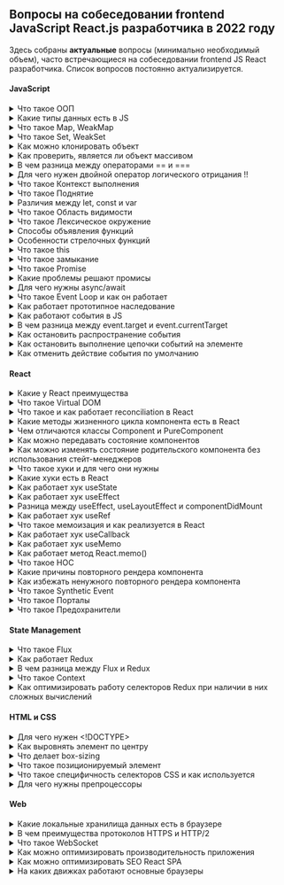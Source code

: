 ## Вопросы на собеседовании frontend JavaScript React.js разработчика в 2022 году

Здесь собраны **актуальные** вопросы (минимально необходимый объем), часто встречающиеся на собеседовании frontend JS React разработчика.
Список вопросов постоянно актуализируется.

#### JavaScript

<details><summary>Что такое ООП</summary>
<br/>

Общий принцип ООП заключается в разделении задач и ответственностей по сущностям.
Сущности создаются в коде как объекты. При этом каждая из них объединяет некую информацию (*свойства*) и действия (*методы*), которые может выполнять.

Ключевые принципы ООП:
1. **Наследование** – это возможность создавать классы на основе других классов. С помощью этого принципа можно определять родительский класс (с нужными свойствами и методами), а затем дочерний класс, который будет наследовать от родителя все свойства и методы.
2. **Инкапсуляция** — это размещение в одном компоненте данных и методов, которые с ними работают. Обеспечивает механизм сокрытия, позволяющий разграничивать доступ к различным компонентам программы.
3. **Абстракция** — это использование только тех характеристик объекта, которые с достаточной точностью представляют его в данной системе.
4. **Полиморфизм** означает «множество форм» и отражает способность метода возвращать разные значения, согласно определённым условиям.

</details>

<details><summary>Какие типы данных есть в JS</summary>
<br/>

**Примитивы** (примитивный тип данных) - это данные, которые не являются объектом и не имеют методов. Все примитивы неизменяемы (*immutable*).

В JS есть 7 примитивных типов данных:

1. **number** - используется как для целых, так и для дробных чисел.
Существуют специальные числовые значения `Infinity` (бесконечность) и `NaN` (not a number), также принадлежащие типу `number`.
2. **bigint** - содержит числа больше, чем 2<sup>53</sup> (или меньше, чем -2<sup>53</sup>), которые не может содержать тип `number`.
Чтобы создать значение типа `bigint`, необходимо добавить `n` в конец числового литерала.
3. **string** - строка.
4. **boolean** - логический тип данных, который может содержать одно из двух значений `true` или `false`.
5. **null** - тип данных, состоящий из единственного значения `null`, которое имеет смысл "*ничего*". 
Результат `typeof null == "object"` – это официально признанная ошибка в языке, которая сохраняется для совместимости.
6. **undefined** - тип данных, состоящий из одного единственного значения `undefined`, которое имеет смысл "*значение не присвоено*".
7. **symbol** - представляет собой уникальный идентификатор.

За исключением `null` и `undefined`, все примитивные значения имеют объектный аналог, который оборачивает значение примитивного типа: `String`, `Number`, `Boolean`, `Symbol`, которые, в свою очередь, имеют соответствующие методы. 

[Подробнее](https://developer.mozilla.org/ru/docs/Glossary/Primitive)

8. **object** - используется для коллекций данных и для объявления более сложных сущностей (функции, массивы и т.д.).

`object` относится к ссылочному (*reference*) типу данных и содержит ссылку на ячейку в памяти, где непосредственно записаны данные. Эти данные, в отличие от примитивов, изменяемы (*mutable*).

[Подробнее](https://learn.javascript.ru/object)

</details>

<details><summary>Что такое Map, WeakMap</summary>
<br/>

1. **Объект `Map`** содержит *коллекцию* пар ключ-значение и запоминает исходный порядок вставки ключей. Главное отличие `Map` от `Object` в том, что `Map` позволяет использовать ключи любого типа. Объект `Map` - *итерируемый*.

Обход элементов `Map`:
```javascript
// перебор по элементам ключ/значение
for (let item of myMap) console.log(item)
// перебор по ключам
for (let item of myMap.keys()) console.log(item)
// перебор по значениям
for (let item of myMap.values()) console.log(item)
// либо при помощи forEach
myMap.forEach((value, key, map) => console.log(`${key}: ${value}`))
```
Преобразование из Object в Map:
```javascript
let myMap = new Map(Object.entries(myObj))
```
Преобразование Map в Object:
```javascript
let myObj = Object.fromEntries(myMap)
```

2. **Объект `WeakMap`** — это *коллекция* пар ключ-значение. В качестве ключей могут быть использованы ***только объекты***, а значения могут быть произвольных типов.
Ссылки на ключи-объекты в `WeakMap` являются *слабыми*, то есть если на объект, хранимый в `WeakMap` нет ни одной внешней ссылки, то сборщик мусора удалит эту пару.
Также это означает, что `WeakMap` не итерируем, так как нет возможности получить список текущих хранимых в `WeakMap` объектов. 

</details>

<details><summary>Что такое Set, WeakSet</summary>
<br/>

1. **Объекты `Set`** представляют *коллекции* значений, по которым можно выполнить обход в порядке вставки элементов. Значения всех элементов в Set ***уникальны***, то есть могут присутствовать только в одном экземпляре. Объект `Set` - *итерируемый*.

Обход элементов `Set`:
```javascript
for (let item of mySet) console.log(item)
// либо при помощи forEach
mySet.forEach(value => console.log(value))
```
Преобразование из Array в Set:
```javascript
let mySet = new Set([1,2,3,4])
```
Преобразование Set в Array:
```javascript
let myArr = Array.from(mySet)
// либо через rest оператор
myArr2 = [...mySet]
```

2. **Объект `WeakSet`** - это *коллекция*, элементами которой могут быть ***только объекты***. Каждый объект может быть добавлен в `WeakSet` только один раз. 
Ссылки на эти объекты в `WeakSet` являются *слабыми*, то есть если на объект, хранимый в `WeakSet` нет ни одной внешней ссылки, то сборщик мусора удалит этот объект.
Также это означает, что `WeakSet` не итерируем, так как нет возможности получить список текущих хранимых в `WeakSet` объектов.   

</details>

<details><summary>Как можно клонировать объект</summary>
<br/>

1. Использовать метод `Object.assign()`:
```javascript
const cloneObj = Object.assign({}, originObj)
```
2. Использовать `spread` оператор `...`:
```javascript
const cloneObj = {...originObj}
```

Но эти подходы не позволяют выполнить глубокое клонирование. Поэтому, если нужно клонировать объект со вложенными объектами, можно:

3. Использовать метод какой-либо библиотеки, например `_.cloneDeep()` из JavaScript-библиотеки `lodash`
4. Cделать это средствами встроенного объекта JSON:
```javascript
const cloneObj = JSON.parse(JSON.stringify(originObj))
```

`JSON` является независимой от языка спецификацией для данных, поэтому `JSON.stringify` пропускает некоторые специфические свойства объектов JavaScript, а именно:
- Свойства-функции (методы)
- Символьные ключи и значения
- Свойства, содержащие `undefined`

</details>

<details><summary>Как проверить, является ли объект массивом</summary>
<br/>

Для этого можно использовать встроенный метод `Array.isArray()`

</details>

<details><summary>В чем разница между операторами == и ===</summary>
<br/>

Разница между оператором `==` (абстрактное или нестрогое равенство) и оператором `===` (строгое равенство) состоит в том, что первый сравнивает значения после их преобразования или приведения к одному типу, а второй — без такого преобразования.

</details>

<details><summary>Для чего нужен двойной оператор логического отрицания !!</summary>
<br/>

Двойной восклицательный знак позволяет конвертировать любое выражение в логическое значение.
Если выражение, с точки зрения JS, истинно — после обработки его двойным восклицательным знаком будет возвращено `true`. В противном случае будет возвращено `false`.
```javascript
!!null            // false
!!undefined       // false
!!false           // false
!!true            // true
!!""              // false
!!"string"        // true
!!0               // false
!!1               // true
!!{}              // true
!![]              // true
```

</details>

<details><summary>Что такое Контекст выполнения</summary>
<br/>

**Контекст выполнения** (*Execution context*) – специальная внутренняя структура данных, которая содержит информацию, необходимую для отслеживания хода выполнения связанного с ним кода. 

Виды контекста в JavaScript:
1. Глобальный контекст (*Global execution context*), с которого начинается исполнение скрипта
2. Контекст выполнения вызова (*Calling execution context*) - начинается с момента входа в тело функции

Один вызов функции имеет ровно один контекст выполнения, связанный с ним. При этом в  каждый момент времени в Javascript активен только один контекст выполнения.
Поэтому Javascript называют *однопоточным*, имея ввиду, что только одна инструкция исполняется в каждый момент времени.

Браузеры отслеживают контекст выполнения с помощью *стека*.

**Стек выполнения** (*стек вызовов*, *call stack*) - это структура данных, которая используется для хранения контекстов выполнения, создаваемых в ходе работы кода. 
Стек выполнения действует по принципу "*первый вошедший уходит последним*" (*Last In First Out*, *LIFO*), то есть последний объект, добавленный на стек, окажется на его вершине и будет предоставлен первым при извлечении объекта. Добавлять объекты можно только на вершину стека, и удалять их можно только с вершины.

Активный контекст выполнения находится на вершине стека. Он снимается со стека, когда выполнение кода активного контекста завершается, и выполнение продолжается в коде предыдущего контекста, который перемещается на вершину стека.

Каждый контекст выполнения содержит в себе следующие компоненты состояния:
- `LexicalEnvironment` (*Лексическое окружение*), которое содержит переменные и функции и используется для сопоставления идентификаторов (ссылок) внутри контекста выполнения (т.е. идентификаторы в лексическом окружении — это имена сущностей, таких как переменные и функции)
- `VariableEnvironment` (*Окружение переменных*) - таблица, связанная с лексическим окружением, в которой в качестве ключей занесены все имена переменных, используемые в инструкциях объявления переменных.
- `ThisBinding` -  значение `this`, связанное с этим контекстом выполнения.

</details>

<details><summary>Что такое Поднятие</summary>
<br/>

**Поднятие** (*Hoisting*) - это механизм выделения памяти для объявлений функций и переменных в стадии создания (*creation phase*) контекста выполнения (*execution context*).

JavaScript *поднимает* ***только*** объявления, а не инициализацию.

</details>

<details><summary>Различия между let, const и var</summary>
<br/>

|                                       | **var**                       | **let** | **const** |
|--------------------------------------:|-------------------------------|---------|-----------|
| **область видимости**                 | функциональная                | блочная | блочная   |
| **можно объявлять заново**            | да                            | нет     | нет       |
| **можно обновлять**                   | да                            | да      | нет       |
| **поднимается (hoisting)**            | да                            | да      | да        |
| **инициализируется при поднятии**     | как `undefined`               | нет     | нет       |
| **можно объявлять без инициализации** | да                            | да      | нет       |

</details>

<details><summary>Что такое Область видимости</summary>
<br/>

**Область видимости** (*Scope*) — это набор правил для хранения и поиска переменных и функций по их идентификатору. Область видимости определяет их доступность в текущем контексте выполнения.

Области видимости могут быть многоуровневыми, при этом действует правило: дочерние области имеют доступ к родительским областям, но не наоборот.

В процессе движения от дочернего окружения к родительскому, области видимости складываются в *цепочку областей видимости* (*Scope Chain*).

Типы областей видимости:
1. **Глобальная область видимости** — переменные и функции, объявленные в *глобальном контексте выполнения*, имеют глобальную область видимости и доступны из любого места в коде (посредством обращения к соответствующему свойству глобального объекта `window`).
2. **Локальные области видимости:**
- **Функциональная область видимости** (область видимости функции) — переменные, функции и параметры, объявленные внутри функции, доступны только внутри этой функции.
- **Блочная область видимости** — переменные (объявленные с помощью ключевых слов `let` и `const`) внутри блока `{ }`, доступны только внутри него.
3. **Модульная область видимости** - частные переменные (которые не экспортируются) доступны только внутри модуля (*ES6 modules*).

Область видимости — это механизм *инкапсуляции* для блоков кода, функций и модулей.

</details>

<details><summary>Что такое Лексическое окружение</summary>
<br/>

**Лексическое окружение** - это специальный внутренний объект `LexicalEnvironment`, который создается при ***вызове*** функции. Все аргументы, локальные функции и переменные являются свойствами этого объекта. Процесс инициализации выполняется в том же порядке, что и для *глобального объекта*, который, является частным случаем лексического окружения.

Лексическое окружение состоит из таблицы символов и ссылки на *внешнее лексическое окружение* (`null` для глобального окружения, т.к. глобальное окружение не имеет внешнего окружения):

1. `Environment Record` (*record*) – объект, в котором как свойства хранятся значения всех локальных переменных (а также некоторая другая информация, такая как значение `this`).
2. `[[Scope]]` (*outer*) – ссылка на *внешнее лексическое окружение* – то есть то, которое соответствует коду снаружи от текущих фигурных скобок.

Объекты `LexicalEnvironment` и `Scope` являются внутренними служебными объектами, они скрыты от прямого доступа.

Каждый *контекст выполнения* имеет лексическое окружение, которое  хранит переменные и их значения, а также имеет ссылку на *внешнее окружение*. 
Лексическим окружением может быть:
- Глобальное окружение (*Global environment*)
- Окружение модуля
- Окружение функции (созданное в процессе её вызова).

Новое лексическое окружение создаётся для ***каждого*** нового *контекста выполнения*.

</details>

<details><summary>Способы объявления функций</summary>
<br/>

1. **Function Declaration** (*объявление функции*) - "классическое" объявление функции. Объявляется отдельной конструкцией в основном потоке кода посредством служебного слова `function`. 
```javascript
function sum(a, b) {
  return a + b;
}
```
2. **Function Expression** (*функциональное выражение*) - функция, созданная внутри другого выражения или синтаксической конструкции. Такая функция может быть *анонимной*.
```javascript
let sum = function(a, b) {
  return a + b;
}
```
Анонимные функции чаще всего используются в качестве функций обратных вызовов (*callback*), но лучшей практикой считается использование *именованных* функций.

Важное отличие *Function Expression* от *Function Declaration* в том, ***когда*** создается функция движком JS:
- *Function Declaration* обрабатываются перед выполнением блока кода. Они видны во всём блоке.
- *Function Expression* создаются только когда поток выполнения достигает их.
3. **Arrow Function** (*стрелочная функция*) - имеет более короткий синтаксис и особую лексику `this`. Стрелочные функции *анонимны*.
```javascript
let func = (a, b) => a + b
```
4. **IIFE** (*Immediately Invoked Function Expression*, *немедленно вызываемое функциональное выражение*) - способ функционального выражения, не засоряющего внешнюю область видимости, т.к. функция обрабатывается и вызывается сразу, когда поток выполнения достигает ее. 
Первая окружающая пара `( )` делает функцию выражением, а вторая `()` выполняет функцию:
```javascript
(function foo(){ .. })()
```
или
```javascript
(function foo(){ .. }())
```
также возможны варианты:
```javascript
!function foo(){ .. }()
```
и
```javascript
+function foo(){ .. }()
```
IIFE в настоящее время считается устаревшим и не рекомендуется к использованию.

5. Объявление функции через **конструктор** `new Function` создает функцию полностью "на лету" из строки, переданной во время выполнения.
```javascript
let func = new Function('a', 'b', 'return a + b')
```
Конструктор позволяет превратить любую строку в функцию. Например, можно получить новую функцию с сервера и затем выполнить её:
```javascript
let str = ... код, полученный с сервера динамически ...
let func = new Function(str);
func();
```

</details> 

<details><summary>Особенности стрелочных функций</summary>
<br/>

1. Более лаконичный (краткий) синтаксис
2. Отсутствие псевдомассива `arguments`. 
Решается путём сочетания стрелочной функции с `rest` оператором:
```javascript
const foo = (...props) => console.log(props)
 ```
3. *Лексический* `this`, значение которого наследуются из `this` окружающего контекста.
4. Не могут использоваться:
- в качестве *конструкторов* (с оператором `new`)
- для создания *генераторов*
5. Всегда ***анонимны***, в результате чего:
- нельзя отследить имя функции или точный номер строки, где произошла ошибка
- нет самопривязки, т.е. функция не может ссылаться на саму себя (например, рекурсия, обработчик событий, который необходимо отменить, не сработают)

[Подробнее](https://developer.mozilla.org/ru/docs/Web/JavaScript/Reference/Functions/Arrow_functions)

</details> 

<details><summary>Что такое this</summary>
<br/>

`this` — это ключевое слово, которое имеет значение, зависящее от *контекста*, в котором оно применяется.

В *глобальном контексте выполнения* (за пределами каких-либо функций) `this` ссылается на *глобальный объект* вне зависимости от режима (строгий или нестрогий).

В пределах функции значение `this` зависит от того, каким образом вызвана функция.

Когда функция вызывается как метод объекта, используемое в этой функции ключевое слово `this` принимает значение объекта, по отношению к которому вызван метод.

В стрелочных функциях, `this` привязан к окружению, в котором была создана функция.

Когда функция используется как обработчик событий, `this` присваивается элементу с которого начинается событие.

[Подробнее](https://developer.mozilla.org/ru/docs/Web/JavaScript/Reference/Operators/this)

</details>

<details><summary>Что такое замыкание</summary>
<br/>

**Замыкание** (*closure*) — это комбинация функции и *лексического окружения*, в котором эта функция была *определена*.

Иначе говоря, замыкание — это когда функция умеет запоминать и имеет доступ к *лексической области видимости* даже тогда, когда эта функция выполняется вне своей лексической области видимости.

Все функции в JS изначально являются замыканиями, т.к. при выполнении любой функции, создается внутренний служебный объект `Lexical Environment`, который содержит информацию о *локальных переменных* функции и ссылку на *внешнее лексическое окружение*.
Исключением являются функции созданные через *конструктор* `new Function`, т.к. их ссылка на *внешнее лексическое окружение* всегда ссылается на *глобальное окружение*.

Замыкания часто используются в JS для обеспечения конфиденциальности данных объекта, в обработчиках событий и функциях обратного вызова, а также в других шаблонах функционального программирования.

Когда обычная функция завершает свое выполнение, то, если на её переменные не осталось ссылок, место в памяти, которое она занимала, очищается сборщиком мусора (*garbage collector*).
При замыкании внутренняя функция может использовать переменные из внешней функции, что препятствует удалению внешней функции из памяти (*стека выполнения*), то есть внешняя переменная "замыкается" внутренней функцией.

Замыкание позволяет:
- ограничить доступ к данным (ограничить их область видимости)
- создать своеобразное автономное хранилище данных

[Подробнее](https://learn.javascript.ru/closure)

</details>

<details><summary>Что такое Promise</summary>
<br/>

**Promise** – это специальный объект, который содержит своё состояние. Объект `Promise` используется для отложенных и асинхронных вычислений.

При создании промис находится в ожидании (pending), а затем может стать исполненным (fulfilled), вернув полученный результат (значение), или отклонённым (rejected), вернув причину отказа:
- `pending` (*ожидание*) - начальное состояние, не исполнен и не отклонён
- `fulfilled` (*исполнено*) - операция завершена успешно
- `rejected` (*отклонено*) - операция завершена с ошибкой

Объект `Promise` создаётся при помощи ключевого слова `new` и своего *конструктора*:
```javascript
new Promise(executor)
new Promise(function(resolve, reject) { ... });
```
Функция `executor` с двумя аргументами `resolve` и `reject` описывает выполнение какой-то асинхронной работы, по завершении которой необходимо вызвать *колбэк-функцию* `resolve` или `reject`. Возвращаемое значение функции `executor` игнорируется.

В классе `Promise` есть 6 статических методов:

1. `Promise.all(iterable)` – ожидает ***исполнения всех*** промисов или отклонения любого из них. Возвращает *промис*, который исполнится после исполнения всех промисов в `iterable`. В случае, если любой из промисов будет отклонён, `Promise.all` будет также отклонён.
2. `Promise.allSettled(iterable)` – ожидает ***завершения всех*** полученных промисов (как исполнения так и отклонения). Возвращает *промис*, который исполняется когда все полученные промисы завершены (исполнены или отклонены), содержащий массив результатов исполнения полученных промисов.
3. `Promise.race(iterable)` – ожидает ***исполнения или отклонения любого*** из полученных промисов. Возвращает *промис*, который будет исполнен или отклонён с результатом исполнения первого исполненного или отклонённого промиса из `iterable`.
4. `Promise.any(iterable)` - ожидает ***исполнения любого*** из полученных промисов. Возвращает *промис* со значением первого выполненного промиса.
5. `Promise.resolve(value)` – возвращает *промис*, исполненный с результатом `value`.
6. `Promise.reject(error)` – возвращает *промис* с ошибкой `error`.

Для обработки результатов выполнения промисов используются следующие методы класса `Promise`:
1. `p.then(onFulfilled, onRejected)` - может принимать два аргумента: колбэк-функции для случаев выполнения и отклонения промиса. `onFulfilled` представляет функцию, которая выполняется при успешном завершении промиса и в качестве параметра получает переданные в `resolve()` данные. `onRejected` представляет функцию, которая выполняется при возникновении ошибки и в качестве параметра получает переданные в `reject()` данные. Функция `then()` также возвращает *промис*.
2. `p.catch(onRejected)` - в качестве параметра принимает *обработчик ошибки*. Параметром этой функции-обработчика является то значение, которое передается в `reject()`. Метод `catch()` также возвращает *промис* и работает только в случае отклонения промиса.
3. `p.finally(onFinally)` - в качестве параметра принимает функцию, которая будет выполнена, когда промис будет завершен (вне зависимости успешно или с ошибкой). Метод `finally()` возвращает *промис*.

[Подробнее](https://habr.com/ru/post/501702/)

</details>

<details><summary>Какие проблемы решают промисы</summary>
<br/>

1. Предотвращают ад колбеков (*callback hell*)
2. Позволяют выполнять асинхронный код как последовательно, так и параллельно
3. Конструкция `try-catch` (в `async/await`), в отличие от метода `catch()` объекта `Promise`, позволяет обработывать не только ошибки внутри асинхронных операций, но и вызовы исключений и программные ошибки

</details>

<details><summary>Для чего нужны async/await</summary>
<br/>

Оператор `async` определяет ***асинхронную функцию***, в которой, как предполагается, будет выполняться одна или несколько асинхронных задач.
Оператор `await` ставится внутри асинхронной функции, ***перед вызовом асинхронной операции***, которая представляет объект `Promise`:
```javascript
async function название_функции(){
  await асинхронная_операция()
}
```

Оператор `await` приостанавливает выполнение асинхронной функции, пока объект `Promise` не возвратит результат. Оператор `await` может использоваться только внутри функции, к которой применяется оператор `async`.

Благодаря оператору `await` больше нет надобности вызывать у промиса метод `then()`. А результат, который возвращает `Promise`, можно получить и присвоить константе или переменной.

Для обработки ошибок, которые могут возникнуть в процессе вызова асинхронной операции применяется конструкция `try-catch`.

</details>

<details><summary>Что такое Event Loop и как он работает</summary>
<br/>

**Цикл событий** (*Event Loop*) - это механизм, который отвечает за выполнение кода, сбора и обработки событий и выполнение подзадач из очереди.

Вызов любой функции создаёт *контекст выполнения* (*Execution Context*). При вызове вложенной функции создаётся новый контекст, который сохраняется перед старым в специальной структуре данных - *стеке вызовов* (*Call Stack*). После выполнения фукнкции, она удаляется из стека.
Когда стек полностью освобождается, то следующая задача извлекается из *очереди задач* и обрабатывается.

В цикле событий существует два типа очередей: **очередь (макро)задач** (*(macro)task queue*) и **очередь микрозадач** (*microtask queue*).

- **Макрозадачи**: Web API functions - `setTimeout`, `setInterval`, `setImmediate`, events, etc.
- **Микрозадачи**: `Promise` callback, async functions, `process.nextTick`, `queueMicrotask`

> **Очередь** (*queue*) — структура данных, в которой элементы упорядочены так, что первый попавший в очередь элемент покидает её первым.

Задачи в цикле событий имеют следующий приоритет:
1. Сначала выполняются функции, находящиеся в стеке вызовов (*основной поток*). Значения, возвращаемые этими функциями, удаляются из стека.
2. После освобождения стека в него одна за другой помещаются и выполняются микрозадачи, пока они не закончатся.
3. Выполняется (при необходимости) render
4. После освобождения стека и очереди микрозадач, цикл событий берет **одну**, первую в очереди макрозадачу, передает ее в стек и идет дальше по циклу.

Функции Web API попадают сначала в среду выполнения браузера, откуда, после выполнения соответствующих условий (отсчета таймера или действий пользователя) направляются в очередь макрозадач.

[Подробнее](https://habr.com/ru/post/501702/)

</details>

<details><summary>Как работает прототипное наследование</summary>
<br/>

В JS объекты имеют специальное скрытое свойство `[[Prototype]]`, которое либо равно `null`, либо ссылается на другой объект.

При обращении к свойству или методу объекта сначала происходит поиск этого свойства у самого объекта. 
В случае неудачи поиск перенаправляется в его прототип, затем в прототип прототипа и так далее, пока искомое свойство не будет найдено, либо пока не закончится цепочка прототипов.

</details> 

<details><summary>Как работают события в JS</summary>
<br/>

Стандарт [DOM Events](https://www.w3.org/TR/DOM-Level-3-Events/) описывает 3 фазы прохода события:

1. **Фаза погружения** (*capturing phase*) – событие сначала идёт сверху вниз, от корня документа (объекта `window`) к самому глубоко вложенному элементу, на котором оно произошло `event.target`.
2. **Фаза цели** (*target phase*) – событие достигло целевого(исходного) элемента `event.target`.
3. **Фаза всплытия** (*bubbling stage*) – событие всплывает до корневого элемента.

По умолчания события ловятся на стадии всплытия. Чтобы поймать событие на стадии погружения, нужно использовать третий аргумент обработчика событий `capture` со значением `true`:
```javascript
elem.addEventListener(event, callback, true)
```

[Подробнее](https://learn.javascript.ru/bubbling-and-capturing)

</details> 

<details><summary>В чем разница между event.target и event.currentTarget</summary>
<br/>

- `event.target` – самый глубокий элемент, на котором ***произошло*** событие.
- `event.currentTarget` – элемент, на котором ***навешен*** обработчик произошедшего события.

</details>

<details><summary>Как остановить распространение события</summary>
<br/>

`event.stopPropagation()` прекращает дальнейшую передачу текущего события.

</details>

<details><summary>Как остановить выполнение цепочки событий на элементе</summary>
<br/>

Если несколько обработчиков прикреплены к одному и тому же элементу с одинаковым типом события, тогда они будут вызваны в порядке своего добавления.
Если один из этих обработчиков вызовет `event.stopImmediatePropagation()` тогда события оставшихся обработчиков вызваны не будут.

</details>

<details><summary>Как отменить действие события по умолчанию</summary>
<br/>

Метод `event.preventDefault()` сообщает `User agent`, что если событие не обрабатывается явно, его действие по умолчанию не должно выполняться так, как обычно.

</details>

#### React

<details><summary>Какие у React преимущества</summary>
<br/>

- повышает производительность приложения
- можно легко использовать на клиенте и сервере
- благодаря *JSX*, код легко читается
- React легко интегрируется с Meteor, Angular и другими фреймворками
- используя React, писать тестовые примеры пользовательского интерфейса очень просто

</details>

<details><summary>Что такое Virtual DOM</summary>
<br/>

**Виртуальный DOM** (*Virtual DOM*) — это концепция программирования, в которой идеальное или «виртуальное» представление пользовательского интерфейса хранится в памяти и синхронизируется с «настоящим» DOM при помощи библиотеки, такой как *ReactDOM*. Этот процесс называется *согласованием* (*reconciliation*).

*Виртуальный DOM* представляет собой дерево узлов, которое рассматривает элементы, их атрибуты и содержимое как объекты и их параметры. Функция рендеринга React создает дерево узлов из компонентов React. Затем он обновляет дерево в ответ на изменения в модели данных, вызванные различными действиями, выполняемыми пользователем или системой.

</details>

<details><summary>Что такое и как работает reconciliation в React</summary>
<br/>

**Согласование** (*reconciliation*) - это механизм сравнения и обновления деревьев *Virtual DOM*.

При сравнении двух деревьев первым делом React сравнивает два корневых элемента. Когда корневые элементы имеют различные типы, React уничтожает старое дерево и строит новое с нуля. При уничтожении дерева старые DOM-узлы удаляются.

При сравнении двух React DOM-элементов одного типа, React смотрит на атрибуты обоих, сохраняет лежащий в основе этих элементов DOM-узел и обновляет только изменённые атрибуты. Экземпляр компонента остаётся прежним, поэтому его состояние сохраняется между рендерами.

После обработки DOM-узла React рекурсивно проходится по дочерним элементам.

Для повышения эффективности сравнения элементов, можно использовать *ключи* (атрибут `key`). Когда у дочерних элементов есть ключи, React использует их, чтобы сопоставить потомков исходного дерева с потомками последующего дерева.

[Подробнее](https://ru.reactjs.org/docs/reconciliation.html)

</details>

<details><summary>Какие методы жизненного цикла компонента есть в React</summary>
<br/>

**Монтирование**
  
При создании экземпляра компонента и его вставке в DOM, следующие методы вызываются в установленном порядке:

1. `constructor()`
2. `static getDerivedStateFromProps()`
3. `render()`
4. `componentDidMount()`

**Обновление**

Обновление происходит при изменении *пропсов* или *состояния*. Следующие методы вызываются в установленном порядке при повторном рендере компонента:

1. `static getDerivedStateFromProps()`
2. `shouldComponentUpdate()`
3. `render()`
4. `getSnapshotBeforeUpdate()`
5. `componentDidUpdate()`

**Размонтирование**

Этот метод вызывается при удалении компонента из DOM:

1. `componentWillUnmount()`

**Обработка ошибок**

Следующие методы вызываются, если произошла ошибка в процессе рендеринга, методе жизненного цикла или конструкторе любого дочернего компонента:

1. `static getDerivedStateFromError()`
2. `componentDidCatch()`

[Подробнее](https://ru.reactjs.org/docs/react-component.html#the-component-lifecycle)

</details>

<details><summary>Чем отличаются классы Component и PureComponent</summary>
<br/>

Отличие заключается в том, что `React.Component` не реализует метод `shouldComponentUpdate()`, а `React.PureComponent` реализует его поверхностным сравнением пропсов и состояния.

Если метод `render()` React-компонента всегда рендерит одинаковый результат при одних и тех же пропсах и состояниях, для повышения производительности в некоторых случаях можно использовать `React.PureComponent`.

</details>

<details><summary>Как можно передавать состояние компонентов</summary>
<br/>

1. Через `props`
2. [Context API](https://ru.reactjs.org/docs/context.html)
3. Использовать *стейт-менеджер*, например, Redux, MobX, Effector

</details>

<details><summary>Как можно изменять состояние родительского компонента без использования стейт-менеджеров</summary>
<br/>

Передать в дочерний компонент функцию изменения состояния:

```javascript
function ParentComponent() {
  const [state, setState] = useState()
  return <ChildComponent setParentState={setState} />
}
```

</details>

<details><summary>Что такое хуки и для чего они нужны</summary>
<br/>

**Хук** — это функция javascript, которая позволяют работать с локальными состояниями и методами жизненного цикла компонента, без написания классов.
Хуки должны вызываться ***на верхнем уровне*** в функциях или других пользовательских обработчиках React.

Хуки позволяют извлечь логику состояния из компонента, чтобы её протестировать или повторно использовать, не затрагивая дерево компонентов при этом.

В некоторых случаях классовые компоненты невозможно разбить на более мелкие, потому что логика состояния раскидана повсюду. Такие компоненты сложно тестировать. 
Чтобы решить эту проблему, хуки позволяют разбить один компонент на маленькие функции по их назначению (например, подписке или загрузке данных), а не на основе методов жизненного цикла.

Использование хуков сокращает количество концепций, необходимых при разработке приложений React, так что нам не нужно постоянно переключаться между функциями, классами или элементами, чтобы выполнять аналогичные задачи; хуки предлагают нам однородность в экосистеме.

Жизненный цикл React был значительно упрощен за счет использования хуков, так что методы жизненного цикла классов `componentDidMount`, `componentDidUpdate` и `componentWillUnmount` суммированы в одном хуке `useEffect`, который действует как все три.

Классовые компоненты могут приводить к ненамеренным паттернам, сводящим оптимизации на нет. Классы плохо минифицируются, а горячая перезагрузка (*hot reloading*) ненадёжна и часто ломает их.
Чтобы решить эти проблемы, хуки позволяют использовать больше возможностей React без написания классов.

</details>

<details><summary>Какие хуки есть в React</summary>
<br/>

Основные хуки
- `useState`
- `useEffect`
- `useContext`

Дополнительные хуки
- `useReducer`
- `useCallback`
- `useMemo`
- `useRef`
- `useImperativeHandle`
- `useLayoutEffect`
- `useDebugValue`
- `useDeferredValue`
- `useTransition`
- `useId`

Library Hooks
- `useSyncExternalStore`
- `useInsertionEffect`

</details>

<details><summary>Как работает хук useState</summary>
<br/>

`useState` используется чтобы наделить функциональный компонент внутренним состоянием. React будет хранить это состояние между рендерами.

Хук `useState` возвращает новый *state* и функцию для его обновления.
```javascript
const [state, setState] = useState(initialState)
```
В качестве аргумента `useState` принимает первоначальное значение *стейта*, которое будет применено при первом рендеринге.

[Подробнее](https://ru.reactjs.org/docs/hooks-state.html)

</details>

<details><summary>Как работает хук useEffect</summary>
<br/>

`useEffect` позволяет выполнять побочные эффекты (загрузка данных, оформление подписки, изменение DOM вручную и т.д.) из функционального компонента ***после*** завершенного рендеринга. Он выполняет ту же роль, что и `componentDidMount`, `componentDidUpdate` и `componentWillUnmount` в React-классах, объединив их в единый API.

`useEffect` принимает функцию, которая содержит императивный код, возможно, с эффектами.
```javascript
useEffect(() => {
  // этот код будет выполнен при монтировании компонента (componentDidMount)
  // а также после обновления любого элемента из массива зависимостей (componentDidUpdate)
  return () => {
    // этот код будет выполнен при размонтировании компонента (componentWillUnmount)
    // а также до обновления любого элемента из массива зависимостей (componentWillUpdate)
    // очистка эффекта применятся опционально
  };
}, [dep1, dep2]) // Зависимости для условного срабатывания эффекта (опционально)
```
По умолчанию эффект будет срабатывать после каждого рендеринга. 
В качестве второго аргумента в `useEffect` можно передать список зависимостей из области видимости компонента, при изменении которых должен срабатывать эффект. 
Если указать пустой список `[]`, то эффект сработает только один раз при монтировании (размонтировании) компонента.

[Подробнее](https://ru.reactjs.org/docs/hooks-effect.html)

</details>

<details><summary>Разница между useEffect, useLayoutEffect и componentDidMount</summary>
<br/>

- Хук `useEffect` - *асинхронный* и переданная в него функция будет запускаться во время отложенного события ***после*** разметки и отрисовки в браузере.
- Хук `useLayoutEffect` - *синхронный* и переданная в него функция будет запускаться после разметки и ***перед*** тем, как браузер получит шанс осуществить отрисовку.
- `componentDidMount` и `componentDidUpdate` запускаются в той же фазе, что и `useLayoutEffect`.

`useLayoutEffect` и `componentDidMount`, в отличие от `useEffect` блокируют отрисовку в браузере.

</details>

<details><summary>Как работает хук useRef</summary>
<br/>

`useRef` возвращает изменяемый *ref-объект*, свойство `.current` которого инициализируется переданным аргументом (`initialValue`). Возвращённый объект будет сохраняться в течение всего времени жизни компонента.

Обычный случай использования — это доступ к потомку в императивном стиле:

```javascript
function TextInputWithFocusButton() {
  const inputEl = useRef(null);
  const onButtonClick = () => {
    // `current` указывает на смонтированный элемент `input`
    inputEl.current.focus();
  };
  return (
    <>
      <input ref={inputEl} type="text" />
      <button onClick={onButtonClick}>Установить фокус на поле ввода</button>
    </>
  );
}
```

`useRef` удобен для сохранения любого мутируемого значения. Мутирование свойства `.current` не вызывает повторный рендер.

[Подробнее](https://ru.reactjs.org/docs/hooks-reference.html#useref)

</details>

<details><summary>Что такое мемоизация и как реализуется в React</summary>
<br/>

**Мемоизация** — это сохранение результатов выполнения функций для предотвращения повторных вычислений. 
Это один из способов оптимизации, применяемый для увеличения скорости выполнения программ. 
Перед вызовом функции проверяется, вызывалась ли функция ранее:

- если не вызывалась, то функция вызывается, и результат её выполнения сохраняется;
- если вызывалась, то используется сохранённый результат.

Для этого используются хуки `useCallback`, `useMemo` и метод `React.memo()`.

</details>

<details><summary>Как работает хук useCallback</summary>
<br/>

Хук `useCallback` возвращает ***мемоизированный колбэк***.
```javascript
const memoizedCallback = useCallback(() => doSomething(a, b), [a, b])
```

Хук `useCallback` получает встроенный колбэк и массив зависимостей и возвращает мемоизированную версию колбэка, который изменяется только если изменяются значения одной из зависимостей. 
Это полезно при передаче колбэков оптимизированным дочерним компонентам, которые полагаются на равенство ссылок для предотвращения ненужных рендеров (например, `shouldComponentUpdate` или `React.memo()`).

> `useCallback(fn, deps)` — это эквивалент `useMemo(() => fn, deps)`

[Подробнее](https://ru.reactjs.org/docs/hooks-reference.html#usecallback)

</details>

<details><summary>Как работает хук useMemo</summary>
<br/>

Хук `useMemo` возвращает ***мемоизированное значение***.
```javascript
const memoizedValue = useMemo(() => computeExpensiveValue(a, b), [a, b])
```

Хук `useMemo` получает *создающую* функцию и массив зависимостей и будет повторно вычислять мемоизированное значение только тогда, когда значение какой-либо из зависимостей изменилось. 
Эта оптимизация помогает избежать дорогостоящих вычислений при каждом рендере.

> `useMemo(() => fn, deps)` — это эквивалент `useCallback(fn, deps)`

[Подробнее](https://ru.reactjs.org/docs/hooks-reference.html#usememo)

</details>

<details><summary>Как работает метод React.memo()</summary>
<br/>

**`React.memo`** — это *компонент высшего порядка* (*HOC*), который сравнивает существующее и новое значение пропсов обернутого компонента, тем самым, решая, нужно ли перерендерить компонент.

Метод используется для *мемоизации* компонентов при ***неменяющихся пропсах***. В этом случае React будет использовать результат последнего рендера, избегая повторного рендеринга.

Бывает полезно использовать `React.memo()` на родительском компоненте, чтобы остановить каскадный рендер всех дочерних компонентов.

```javascript
const MyComponent = React.memo(function MyComponent(props) {
  /* рендер с использованием пропсов */
})
// либо
function MyComponent(props) {
  /* рендер с использованием пропсов */
}
export default React.memo(MyComponent)
```

`React.memo` затрагивает только изменения пропсов. Если функциональный компонент обёрнут в `React.memo` и использует `useState`, `useReducer` или `useContext`, он будет повторно рендериться при изменении *состояния* или *контекста*.

По умолчанию он поверхностно сравнивает вложенные объекты в объекте `props`. Если нужно контролировать сравнение, то можно передать свою функцию сравнения в качестве второго аргумента.

```javascript
function MyComponent(props) {
  /* рендер с использованием пропсов */
}
function areEqual(prevProps, nextProps) {
  /*
  возвращает true, если nextProps рендерит
  тот же результат что и prevProps,
  иначе возвращает false
  */
}
export default React.memo(MyComponent, areEqual)
```

В отличие от метода `shouldComponentUpdate()` для классовых компонентов, функция `areEqual` возвращает `true`, если пропсы равны, и значение `false`, если пропсы не равны. Это обратные значения для `shouldComponentUpdate`.

> `React.memo` является аналогом класса `React.PureComponent`, который реализует метод `shouldComponentUpdate()` в классовых компонентах.

</details>

<details><summary>Что такое HOC</summary>
<br/>

**Компонент высшего порядка** (*Higher-Order Component*) — это функция, которая принимает компонент и возвращает новый компонент.

[Подробнее](https://ru.reactjs.org/docs/higher-order-components.html)

</details>

<details><summary>Какие причины повторного рендера компонента</summary>
<br/>

1. Изменение `state` компонента
2. Изменение `props` компонента (стандартные методы мемоизации сравнивают ***ссылки*** на объекты `props`, поэтому при передаче через `props` объектов или функций, дочерний компонент будет повторно рендериться даже если `props` не изменился)
3. Перерендеривание родительского компонента влечет за собой перерендеривание всех вложенных компонентов

</details>

<details><summary>Как избежать ненужного повторного рендера компонента</summary>
<br/>

1. Для предотвращения лишнего рендера в классовых компонентах могут быть использованы:

- `React.Component.shouldComponentUpdate` — метод жизненного цикла классового компонента, если он вернет `false`, то рендер не будет запущен.
- `React.PureComponent` — класс, реализующий типовой `shouldComponentUpdate`.

2. Для предотвращения поворного рендера компонента из-за ссылок (объектов или функций) в пропсах, следует избегать случайной инициализации объекта или функции непосредственно в `props`.

> Данная особенность касается функциональных компонентов, так как экземпляр классового компонента и ссылки на его методы находятся в памяти и не меняются.

Чтобы в функциональном компоненте сохранить ссылки на объекты между рендерами (*мемоизация ссылок*), можно использовать хуки `useMemo()` и `useCallback()`.

3. Если в `Context` передан массив, или объект, то при его изменении, будет перерендерен каждый компонент, использующий данный `Context`. Даже если изменилась только часть объекта, которую непосредственно этот компонент не использует.

Компонент, который находится под `Context Provider`, почти гарантированно должен использовать `React.memo()`.

4. Если компоненты используют `useSelector()`, можно обернуть некоторые из них в `React.memo()`, чтобы избежать лишних рендеров в данных деревьях компонентов.

[Подробнее](https://bxnotes.ru/conspect/lib/react/react-notes/rendering/)

</details>

<details><summary>Что такое Synthetic Event</summary>
<br/>

**SyntheticEvent** - это кроссбраузерная обёртка над нативным экземпляром события. У неё такой же интерфейс, как и у нативного события, включая методы `stopPropagation()` и `preventDefault()`. Эта обёртка помогает событиям работать одинаково во всех браузерах.

События *SyntheticEvent* вызываются на *фазе всплытия* (*bubbling*). Чтобы зарегистрировать событие на *фазе перехвата* (*capture*), нужно добавить `Capture` к имени события; например, вместо `onClick` будет `onClickCapture`.

[Подробнее](https://ru.reactjs.org/docs/events.html)

</details>

<details><summary>Что такое Порталы</summary>
<br/>

**Порталы** позволяют рендерить дочерние элементы в DOM-узел, который находится ***вне*** DOM-иерархии родительского компонента. Типовой случай применения порталов — когда в родительском компоненте заданы стили `overflow: hidden` или `z-index`, но нужно чтобы дочерний элемент визуально выходил за рамки своего контейнера. Например, диалоги, всплывающие карточки и всплывающие подсказки.

Создание портала:
```javascript
ReactDOM.createPortal(child, container)
```

[Подробнее](https://ru.reactjs.org/docs/portals.html)

</details>

<details><summary>Что такое Предохранители</summary>
<br/>

**Предохранители** (*Error Boundary*) — это компоненты React, которые отлавливают ошибки JavaScript в любом месте деревьев их дочерних компонентов, сохраняют их в журнале ошибок и выводят запасной UI вместо рухнувшего дерева компонентов. 
Предохранители отлавливают ошибки при рендеринге, в методах жизненного цикла и конструкторах деревьев компонентов, расположенных под ними.
Предохранители могут использоваться только в классовых компонентах.

[Подробнее](https://ru.reactjs.org/docs/error-boundaries.html)

</details>

#### State Management

<details><summary>Что такое Flux</summary>
<br/>

При разрастании приложения Facebook, используемая тогда архитектура *MVC* становилась все более нестабильной.
Количество *models* и *views* возросло, так как Facebook добавлял новый функционал, и взаимодействие между ними становилось труднее контролировать.
Для решения этой проблемы в 2014 году на замену *MVC* приходит *Flux*.

**Flux** представляет архитектуру приложений, которые используют React. 

*Flux* имеет 4 главных компонента:

- Диспетчер (*Dispatcher*)
- Хранилище (*Stores*)
- Представления (*Views*) (React компонент)
- Действие (*Action*)

Во *Flux* все изменения проходят через одно направление, через *Dispatcher* данных. *Store* не может быть изменено само по себе, и тот же самый принцип работает для других *Actions*. Изменения, которые необходимо внести, должны пройти через *Dispatcher*, через *Actions*.

</details>

<details><summary>Как работает Redux</summary>
<br/>

1. Приложение отправляет `action` с определенным свойством `type` в хранилище Redux, с помощью встроенного в `store` метода `dispatch()`
2. Хранилище получает `action` и передает его *редьюсеру*, с которым был инициализирован `state`, вместе с текущим состоянием `store`
3. В соответствии с `action type`, *редьюсер* копирует текущий `state`, модифицирует копию, а затем возвращает обновленный `state`, заменяя оригинал. 
4. Затем Redux уведомляет компоненты, подписанные на `store`, об обновлении `state` и они повторно перерендерятся.

</details>

<details><summary>В чем разница между Flux и Redux</summary>
<br/>

|                | **Flux**                          | **Redux**                         |
|---------------:|-----------------------------------|-----------------------------------|
| **data flow**  | unidirectional (однонаправленный) | unidirectional (однонаправленный) |
| **store**      | multiple                          | single                            |
| **dispatcher** | singleton dispatcher              | no                                |
| **state**      | mutable                           | immutable                         |

</details>

<details><summary>Что такое Context</summary>
<br/>

**Context API** позволяет передавать данные через дерево компонентов без необходимости передавать пропсы на промежуточных уровнях.
Контекст разработан для передачи данных, которые можно назвать «глобальными» для всего дерева React-компонентов (например, текущий аутентифицированный пользователь, UI-тема или выбранный язык).

[Подробнее](https://ru.reactjs.org/docs/context.html)

</details>

<details><summary>Как оптимизировать работу селекторов Redux при наличии в них сложных вычислений</summary>
<br/>

Функция `connect()` создает *HOC*, который подписывает компонент на изменение хранилища, выполняет работу по `mapState()`, `mapDispatch()`, передает комбинированные свойства в компонент и контролирует, чтобы рендер вызывался при изменении свойств, на которые подписан компонент, а не при изменении любого свойства в хранилище.

`connect()` *HOC* предотвращает повторный рендеринг, аналогично `PureComponent` и `React.memo()`, если входные свойства не изменились. Но стоит помнить, что помимо собственных свойств, сюда добавляется `mapState()`, и если он возвратит новую ссылку, то это вызовет рендер.

</details>

#### HTML и CSS

<details><summary>Для чего нужен &lt;!DOCTYPE&gt;</summary>
<br/>

В HTML объявление типа документа тегом `<!DOCTYPE html>` - обязательная преамбула, расположенная в верхней части документа. 
Единственное предназначение тега - не допустить переключение браузера в режим совместимости (*quirks mode*) во время рендеринга документа.

</details>

<details><summary>Как выровнять элемент по центру</summary>
<br/>

1. Выравнивание по горизонтали:
- для инлайн элементов поставить родителю свойство `text-align: center`
- для блочных элементов применить элементу `margin: auto` (у элемента должна быть указана ширина)
- если размер центрируемого элемента известен, а родителя – нет, присвоисть родителю `position:relative`, потомку `position:absolute; left:50%` и сместить влево на половину ширины потомка `margin-left:-<половина-ширины-потомка>`
- создать `flex` контейнер с `justify-content:center` (или `align-items:center` для `flex-direction:column`)
2. Выравнивание по вертикали:
- сделать элемент-родитель ячейкой таблицы при помощи `display:table-cell` или реальной таблицы, и поставить ему `vertical-align:middle`
- если размер центрируемого элемента известен, а родителя – нет, присвоить родителю `position:relative`, потомку `position:absolute; top:50%` и приподнять на половину высоты потомка `margin-top:-<половина-высоты-потомка>`
- если нужно отцентрировать одну строку в блоке, высота которого известна, поставить блоку `line-height: <высота>`
- если высота родителя известна, а центрируемого элемента – нет, поставить `line-height` родителю во всю его высоту, а потомку поставить `display:inline-block`
- создать `flex` контейнер с `align-items:center` (или `justify-content:center` для `flex-direction:row`)

[Подробнее](https://learn.javascript.ru/css-center)

</details>

<details><summary>Что делает box-sizing</summary>
<br/>

CSS свойство `box-sizing` определяет как вычисляется общая ширина и высота элемента. Может принимать 2 значения:
- `content-box` - это значение по умолчанию, определённое в CSS стандарте. Свойства `width` и `height` включают исключительно контент, и не включают `padding` и `border`
- `border-box` - свойства `width` и `height` включают контент, внутренний отступ и границы, но не включают внешний отступ, то есть внутренний отступ и граница будут внутри блока

</details>

<details><summary>Что такое позиционируемый элемент</summary>
<br/>

**Позиционируемый элемент** — это элемент, у которого *вычисленное* значение `position` является `relative`, `absolute`, `fixed` либо `sticky`. 
(Другими словами, это все, кроме `static`)
- **Относительно позиционируемый элемент** является элементом, *вычисленное* значение `position` которого является `relative`. 
Свойства `top`, `bottom`, `left` и `right` определяют смещение от его нормального положения.
- **Абсолютно позиционируемый элемент** — это элемент, чьё *вычисленное* значение `position` является `absolute` или `fixed`. 
`top`, `right`, `bottom` и `left` задают смещения от краёв содержащего блок элемента.
- **Элемент с липкой позицией** — это элемент, у которого значение *вычисленного* `position` является `sticky`. Он рассматривается как относительно позиционированный до тех пор, пока содержащий его блок не пересечёт указанный порог внутри его корня потока (или в контейнере, в котором он прокручивается), после чего он обрабатывается как «застрявший» до тех пор, пока не встретит противоположный край содержащего его блока.

</details>

<details><summary>Что такое специфичность селекторов CSS и как используется</summary>
<br/>

**Специфичность** представляет собой *вес*, придаваемый конкретному правилу CSS, в соответствии с которым, браузер определяет, какие именно стили из всего набора применить к элементу. Правило *каскада* «кто ниже, тот и выигрывает» при этом может нарушаться.

Типы селекторов по убыванию специфичности:

1. Ключевое слово `!important` насильно применяет свойство, после которого написано (не рекомендуется к применению)
2. ***Inline*** свойства в атрибуте `style` (перебивают свойства, написанные для этого элемента во внешних CSS-файлах или внутри тега `<style>`)
3. Селекторы по ***идентификатору***
4. Селекторы по ***классу***, селекторы по ***атрибуту*** и селекторы с ***псевдоклассами***
5. Селекторы по ***тегу***, селекторы с ***псевдоэлементами***

Комбинаторы `+`, `>`, `~`, универсальный селектор `*` и псевдокласс `:where()` веса не имеют.

Псевдоклассы `:is()`, `:has()` и `:not()` принимают вес наиболее специфичного селектора внутри скобок.

Вес селектора можно представить и рассчитать в виде трехзначной строки 0-0-0, каждое из значений которой представляет из себя количество селекторов, расположенных по уровню специфичности.

Например, `#block section > .list a` состоит из идентификатора (первая цифра), класса (вторая цифра) и двух тегов (последняя цифра). Вес селектора равен 1.1.2.

</details>

<details><summary>Для чего нужны препроцессоры</summary>
<br/>

**CSS препроцессор** (*CSS preprocessor*) - это надстройка над CSS, которая имеют свой собственный синтаксис, и может сгенерировать из него CSS код. 
Большинство препроцессоров расширяет возможности чистого CSS, добавляя такие опции как: переменные, функции, миксины, вложенность и др. 
Эти особенности облегчают работу с CSS: ускоряют написание, упрощают чтение кода и его дальнейшую поддержку.

Для использования CSS препроцессора нужно установить соответствующий CSS компилятор.

Несколько самых популярных CSS препроцессоров:
- SASS/SCSS
- LESS
- Stylus
- PostCSS

</details>

#### Web

<details><summary>Какие локальные хранилища данных есть в браузере</summary>
<br/>

1. **Куки** (*Cookie*) – это небольшие строки данных, которые хранятся непосредственно в браузере. По умолчанию, если куки не имеют параметров `expires` и `max-age`, то они удалятся при закрытии браузера. Такие куки называются сессионными (*session cookies*). Один из наиболее частых случаев использования – аутентификация.
2. **LocalStorage** - доступен всем окнам из одного источника (один и тот же домен/протокол/порт). Данные не имеют срока давности, по которому истекают и удаляются. Сохраняются после перезапуска браузера и даже ОС.
3. **SessionStorage** - существует только в рамках текущей вкладки браузера. Данные продолжают существовать после перезагрузки страницы, но не после закрытия/открытия вкладки.
4. **IndexedDB** – это встроенная база данных, более мощная, чем `localStorage`. Предназначена для оффлайн приложений.

</details>

<details><summary>В чем преимущества протоколов HTTPS и HTTP/2</summary>
<br/>

**HTTPS** отличается от HTTP сложным многоуровневым методом установки соединения и криптошифрованием переданных пакетов данных.

Протокол **HTTP/2** — вторая крупная версия сетевого протокола HTTP. Протокол основан на протоколе SPDY от Google. Преимущества:
- Мультиплексирование
- Сервер Push
- Бинарные протоколы
- Приоритизация потоков
- Сжатие заголовка с отслеживанием состояния
- Использование последней версии протокола SSL/TLS шифрования через HTTPS

Для включения HTTPS необходимо купить, активировать и установить цифровой сертификат безопасности на сервер.

</details>

<details><summary>Что такое WebSocket</summary>
<br/>

**WebSocket** — протокол связи поверх TCP-соединения, предназначенный для обмена сообщениями между браузером и веб-сервером в режиме реального времени.
Данные передаются по нему в обоих направлениях в виде «пакетов», без разрыва соединения и дополнительных HTTP-запросов. 
То есть после установки веб-соккет соединения, сервер может самостоятельно слать сообщения клиенту.

Чтобы установить ws соединение, сначала клиент отправляет обычный HTTP GET запрос (*handshake*) на сервер, с предложением произвести *upgrade* протокола на веб-соккет. 
В случае поддержки сервером работы через веб-соккет, он отправляет клиенту ответ об апгрейде протокола, с кодом 101. 
Клиент оставляет соединение открытым — канал готов.

У веб-сокетов также есть возможность шифровать передаваемые данные, для этого используется ***wss*** URI-схема (ws через TLS).

Возможности для использования веб-соккет протокола предоставляет WebSocket API, а также более мощные библиотеки на его основе - Socket.io, sockjs, WS и т.д.

</details>

<details><summary>Как можно оптимизировать производительность приложения</summary>
<br/>

- использовать современные форматы изображений, например, *WebP* или *Progressive JPEG*
- использовать фиксированные размеры HTML-элементов изображений, соответствующие размерам загружаемых медиа-ресурсов для предотвращения сдвигов
- использовать разные размеры изображений для разных устройств (с помощью тэгов `<picture>`, `<source>`)
- изображения, находящиеся за пределами `viewport` загружать с помошью *lazy-loading*
- динамический импорт модулей и компонентов с помощью `React.lazy`
- испоьзовать мемоизацию (`useMemo()`, `useCallback`, `React.memo()`) только при необходимости, т.к. мемоизация не бесплатна и затраты на нее могут анулировать эффект оптимизации
- использовать кеширование
- использовать сжатие текстового контента (*gzip* или *brotli*)
- использовать атрибуты `async` и `defer` HTML-элемента `<script>` для управления очередностью загрузки скриптов
- использовать атрибут `rel="preload"` HTML-элемента `<link>` для предзагрузки ресурсов
- использовать веб-вокеры для запуска ресурсоемких задач в фоне
- минимизировать использование глобальных переменных

</details>

<details><summary>Как можно оптимизировать SEO React SPA</summary>
<br/>

Так как большинство поисковых роботов не умеет выполнять JS-код при обходе интернет-ресурсов, они попросту не увидят контент SPA, который отрисовывается средствами JS на стороне браузера.
Для решения этой проблемы используется ***SSR*** (*server-side rendering*) - выполнение JS-кода на стороне сервера и отправка на клиент статичного HTML-макета приложения.

В случае отсутствия возможности использования SSR, можно использовать ***перерендеринг*** - уникальные программы, которые ограничивают запросы к сайту.
В ситуации, когда запрос идет от поискового робота, пререндер отправляет статичную HTML версию.
Если же происходит стандартный запрос, то страница загружается как обычно. Пример библиотеки для перерендеринга - *react-snap*.

Далее применяются общие для веб-приложений решения:
1. Каждая из страниц ресурса должна в блоке `<head>` включать в себя *meta-теги* (для этого используется библиотека *React-Helmet*):
- `title` (заголовок страницы)
- `description` (описание страницы)
- `keywords` (перечень ключевых фраз)
2. Каждая страница должна иметь в блоке `<body>` основной заголовок внутри HTML-элемента `<h1>`, расположенный как можно выше перед началом текстового контента.
3. Каждое изображение, которое присутствует на странице в виде HTML-элемента `<img>`, должно иметь атрибут `alt`, описывающий содержимое данного изображения.
4. Заполнить robots.txt файл, используемый поисковыми роботами.
5. Использовать `href` в ссылках, т.к. Google бот не может отслеживать переходы, реализованные с помощью `onClick`.

</details>

<details><summary>На каких движках работают основные браузеры</summary>
<br/>

| **Engine** | **Browser**                                                                |
|------------|----------------------------------------------------------------------------|
| Gecko      | Mozilla Firefox, Tor                                                       |
| WebKit     | Safari, Google Chrome                                                      |
| Blink      | Chromium, Google Chrome 28+, Opera 15+, Microsoft Edge 75+, Яндекс.Браузер |
| EdgeHTML   | Microsoft Edge                                                             |
| Trident    | Microsoft Explorer                                                         |

</details>
